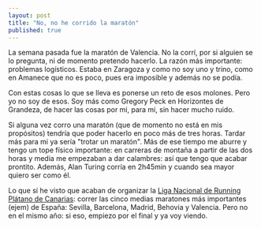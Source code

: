 ```yaml
---
layout: post
title: "No, no he corrido la maratón"
published: true
---
```


La semana pasada fue la maratón de Valencia. No la corrí, por si alguien se lo pregunta, ni de momento pretendo hacerlo. La razón más importante: problemas logísticos. Estaba en Zaragoza y como no soy uno y trino, como en Amanece que no es poco, pues era imposible y además no se podía.

Con estas cosas lo que se lleva es ponerse un reto de esos molones. Pero yo no soy de esos. Soy más como Gregory Peck en Horizontes de Grandeza, de hacer las cosas por mi, para mi, sin hacer mucho ruido.

Si alguna vez corro una maratón (que de momento no está en mis propósitos) tendría que poder hacerlo en poco más de tres horas. Tardar más para mi ya sería "trotar un maratón". Más de ese tiempo me aburre y tengo un tope físico importante: en carreras de montaña a partir de las dos horas y media me empezaban a dar calambres: así que tengo que acabar prontito. Además, Alan Turing corría en 2h45min y cuando sea mayor quiero ser como él.

Lo que sí he visto que acaban de organizar la [Liga Nacional de Running Plátano de Canarias](https://liganacionalrunning.es/): correr las cinco medias maratones más importantes (ejem) de España: Sevilla, Barcelona, Madrid, Behovia y Valencia. Pero no en el mismo año: si eso, empiezo por el final y ya voy viendo.
